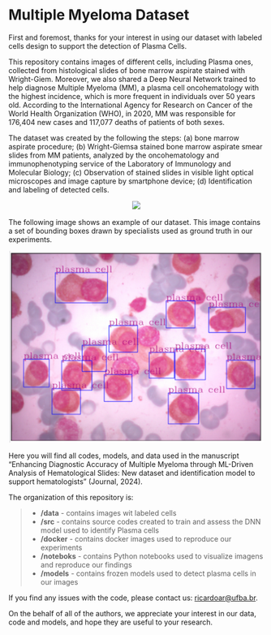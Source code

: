 # Multiple Myeloma Dataset

First and foremost, thanks for your interest in using our dataset with labeled cells design to support the detection of Plasma Cells.

This repository contains images of different cells, including Plasma ones, collected from histological slides of bone marrow aspirate stained with Wright-Giem. Moreover, we also shared a Deep Neural Network trained to help diagnose Multiple Myeloma (MM), a plasma cell oncohematology with the highest incidence, which is more frequent in individuals over 50 years old. According to the International Agency for Research on Cancer of the World Health Organization (WHO), in 2020, MM was responsible for 176,404 new cases and 117,077 deaths of patients of both sexes.

The dataset was created by the following the steps: (a) bone marrow aspirate procedure; (b) Wright-Giemsa stained bone marrow aspirate smear slides from MM patients, analyzed by the oncohematology and immunophenotyping service of the Laboratory of Immunology and Molecular Biology; (c) Observation of stained slides in visible light optical microscopes and image capture by smartphone device; (d) Identification and labeling of detected cells.

<center><img src="figures/fig1.png" width=500px/></center>

The following image shows an example of our dataset. This image contains a set of bounding boxes drawn by specialists used as ground truth in our experiments.

<center><img src="figures/boundingboxes.png" width=500px/></center>

Here you will find all codes, models, and data used in the manuscript “Enhancing Diagnostic Accuracy of Multiple Myeloma through ML-Driven Analysis of Hematological Slides: New dataset and identification model to support hematologists” (Journal, 2024).

The organization of this repository is:

> - **/data** - contains images wit labeled cells
> - **/src** - contains source codes created to train and assess the DNN model used to identify Plasma cells
> - **/docker** - contains docker images used to reproduce our experiments
> - **/noteboks** - contains Python notebooks used to visualize imagens and reproduce our findings
> - **/models** - contains frozen models used to detect plasma cells in our images

If you find any issues with the code, please contact us: ricardoar@ufba.br.

On the behalf of all of the authors, we appreciate your interest in our data, code and models, and hope they are useful to your research.


